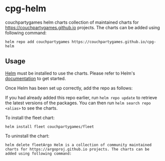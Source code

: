 # cpg-helm
couchpartygames helm charts collection of maintained charts for https://couchpartygames.github.io projects. The charts can be added using following command:


    helm repo add couchpartygames https://couchpartygames.github.io/cpg-helm


## Usage

[Helm](https://helm.sh) must be installed to use the charts.  Please refer to
Helm's [documentation](https://helm.sh/docs) to get started.

Once Helm has been set up correctly, add the repo as follows:


If you had already added this repo earlier, run `helm repo update` to retrieve
the latest versions of the packages.  You can then run `helm search repo
<alias>` to see the charts.

To install the fleet chart:

    helm install fleet couchpartygames/fleet

To uninstall the chart:

    helm delete fleetArgo Helm is a collection of community maintained charts for https://argoproj.github.io projects. The charts can be added using following command:

